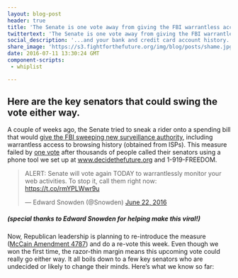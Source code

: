 ```yaml
---
layout: blog-post
header: true
title: 'The Senate is one vote away from giving the FBI warrantless access to your browsing history.'
twittertext: 'The Senate is one vote away from giving the FBI warrantless access to your browsing history.'
social_description: '...and your bank and credit card account history.'
share_image: 'https://s3.fightforthefuture.org/img/blog/posts/shame.jpg'
date: 2016-07-11 13:30:24 GMT
component-scripts:
 - whiplist

---
```

<h2>Here are the key senators that could swing the vote either way.</h2>

<p>A couple of weeks ago, the Senate tried to sneak a rider onto a spending bill that would <a href="https://www.fightforthefuture.org/news/2016-06-22-the-senate-is-one-vote-away-from-giving-the-fbi/">give the FBI sweeping new surveillance authority</a>, including warrantless access to browsing history (obtained from ISPs). This measure failed by <u>one vote</u> after thousands of people called their senators using a phone tool we set up at <a href="https://www.decidethefuture.org">www.decidethefuture.org</a> and 1-919-FREEDOM.</p>

<blockquote class="twitter-tweet" data-conversation="none" data-cards="hidden" data-lang="en"><p lang="en" dir="ltr">ALERT: Senate will vote again TODAY to warrantlessly monitor your web activities. To stop it, call them right now: <a href="https://t.co/rmYPLWwr9u">https://t.co/rmYPLWwr9u</a></p>&mdash; Edward Snowden (@Snowden) <a href="https://twitter.com/Snowden/status/745644189455638528">June 22, 2016</a></blockquote>
<script async src="https://platform.twitter.com/widgets.js" charset="utf-8"></script>

<h5>(special thanks to Edward Snowden for helping make this viral!)</h5>

<p>Now, Republican leadership is planning to re-introduce the measure (<a href="https://www.congress.gov/congressional-record/2016/06/20/senate-section/article/S4335-2" target="_blank">McCain Amendment 4787</a>) and do a re-vote this week. Even though we won the first time, the razor-thin margin means this upcoming vote could really go either way. It all boils down to a few key senators who are undecided or likely to change their minds. Here’s what we know so far:</p>
